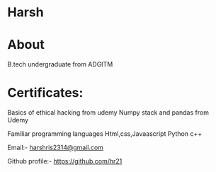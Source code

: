 # Harsh
# About 
B.tech undergraduate from ADGITM

# Certificates:
Basics of ethical hacking from udemy
Numpy stack and pandas from Udemy

Familiar programming languages
Html,css,Javaascript
Python
c++

Email:- harshris2314@gmail.com

Github profile:- https://github.com/hr21

